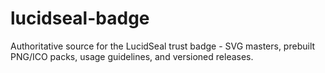 # lucidseal-badge
Authoritative source for the LucidSeal trust badge - SVG masters, prebuilt PNG/ICO packs, usage guidelines, and versioned releases.
